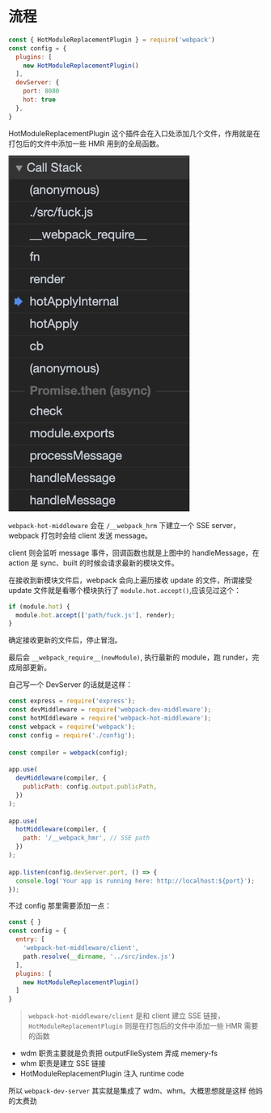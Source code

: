 # 流程

```js
const { HotModuleReplacementPlugin } = require('webpack')
const config = {
  plugins: [
    new HotModuleReplacementPlugin()
  ],
  devServer: {
    port: 8080
    hot: true
  },
}
```

HotModuleReplacementPlugin 这个插件会在入口处添加几个文件，作用就是在打包后的文件中添加一些 HMR 用到的全局函数。

![](./callStack.jpg)

`webpack-hot-middleware` 会在 `/__webpack_hrm` 下建立一个 SSE server，webpack 打包时会给 client 发送 message。

client 则会监听 message 事件，回调函数也就是上图中的 handleMessage，在 action 是 sync、built 的时候会请求最新的模块文件。

在接收到新模块文件后，webpack 会向上遍历接收 update 的文件，所谓接受 update 文件就是看哪个模块执行了 `module.hot.accept()`,应该见过这个：

```js
if (module.hot) {
  module.hot.accept(['path/fuck.js'], render);
}
```

确定接收更新的文件后，停止冒泡。

最后会 `__webpack_require__(newModule)`, 执行最新的 module，跑 runder，完成局部更新。

自己写一个 DevServer 的话就是这样：

```js
const express = require('express');
const devMiddleware = require('webpack-dev-middleware');
const hotMIddleware = require('webpack-hot-middleware');
const webpack = require('webpack');
const config = require('./config');

const compiler = webpack(config);

app.use(
  devMiddleware(compiler, {
    publicPath: config.output.publicPath,
  })
);

app.use(
  hotMiddleware(compiler, {
    path: '/__webpack_hmr', // SSE path
  })
);

app.listen(config.devServer.port, () => {
  console.log('Your app is running here: http://localhost:${port}');
});
```

不过 config 那里需要添加一点：

```js
const { }
const config = {
  entry: [
    'webpack-hot-middleware/client',
    path.resolve(__dirname, '../src/index.js')
  ],
  plugins: [
    new HotModuleReplacementPlugin()
  ]
}
```

> `webpack-hot-middleware/client` 是和 client 建立 SSE 链接， `HotModuleReplacementPlugin` 则是在打包后的文件中添加一些 HMR 需要的函数

- wdm 职责主要就是负责把 outputFIleSystem 弄成 memery-fs
- whm 职责是建立 SSE 链接
- HotModuleReplacementPlugin 注入 runtime code

所以 `webpack-dev-server` 其实就是集成了 wdm、whm。大概思想就是这样 他妈的太费劲
